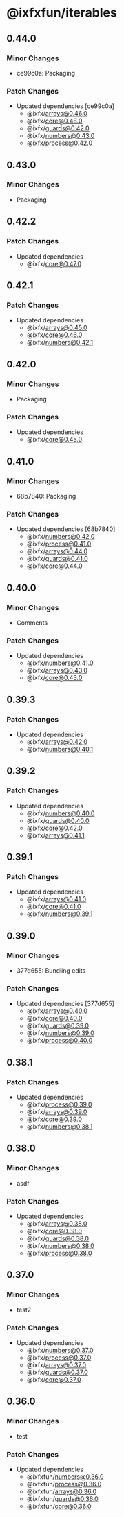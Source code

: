 # @ixfxfun/iterables

## 0.44.0

### Minor Changes

- ce99c0a: Packaging

### Patch Changes

- Updated dependencies [ce99c0a]
  - @ixfx/arrays@0.46.0
  - @ixfx/core@0.48.0
  - @ixfx/guards@0.42.0
  - @ixfx/numbers@0.43.0
  - @ixfx/process@0.42.0

## 0.43.0

### Minor Changes

- Packaging

## 0.42.2

### Patch Changes

- Updated dependencies
  - @ixfx/core@0.47.0

## 0.42.1

### Patch Changes

- Updated dependencies
  - @ixfx/arrays@0.45.0
  - @ixfx/core@0.46.0
  - @ixfx/numbers@0.42.1

## 0.42.0

### Minor Changes

- Packaging

### Patch Changes

- Updated dependencies
  - @ixfx/core@0.45.0

## 0.41.0

### Minor Changes

- 68b7840: Packaging

### Patch Changes

- Updated dependencies [68b7840]
  - @ixfx/numbers@0.42.0
  - @ixfx/process@0.41.0
  - @ixfx/arrays@0.44.0
  - @ixfx/guards@0.41.0
  - @ixfx/core@0.44.0

## 0.40.0

### Minor Changes

- Comments

### Patch Changes

- Updated dependencies
  - @ixfx/numbers@0.41.0
  - @ixfx/arrays@0.43.0
  - @ixfx/core@0.43.0

## 0.39.3

### Patch Changes

- Updated dependencies
  - @ixfx/arrays@0.42.0
  - @ixfx/numbers@0.40.1

## 0.39.2

### Patch Changes

- Updated dependencies
  - @ixfx/numbers@0.40.0
  - @ixfx/guards@0.40.0
  - @ixfx/core@0.42.0
  - @ixfx/arrays@0.41.1

## 0.39.1

### Patch Changes

- Updated dependencies
  - @ixfx/arrays@0.41.0
  - @ixfx/core@0.41.0
  - @ixfx/numbers@0.39.1

## 0.39.0

### Minor Changes

- 377d655: Bundling edits

### Patch Changes

- Updated dependencies [377d655]
  - @ixfx/arrays@0.40.0
  - @ixfx/core@0.40.0
  - @ixfx/guards@0.39.0
  - @ixfx/numbers@0.39.0
  - @ixfx/process@0.40.0

## 0.38.1

### Patch Changes

- Updated dependencies
  - @ixfx/process@0.39.0
  - @ixfx/arrays@0.39.0
  - @ixfx/core@0.39.0
  - @ixfx/numbers@0.38.1

## 0.38.0

### Minor Changes

- asdf

### Patch Changes

- Updated dependencies
  - @ixfx/arrays@0.38.0
  - @ixfx/core@0.38.0
  - @ixfx/guards@0.38.0
  - @ixfx/numbers@0.38.0
  - @ixfx/process@0.38.0

## 0.37.0

### Minor Changes

- test2

### Patch Changes

- Updated dependencies
  - @ixfx/numbers@0.37.0
  - @ixfx/process@0.37.0
  - @ixfx/arrays@0.37.0
  - @ixfx/guards@0.37.0
  - @ixfx/core@0.37.0

## 0.36.0

### Minor Changes

- test

### Patch Changes

- Updated dependencies
  - @ixfxfun/numbers@0.36.0
  - @ixfxfun/process@0.36.0
  - @ixfxfun/arrays@0.36.0
  - @ixfxfun/guards@0.36.0
  - @ixfxfun/core@0.36.0
